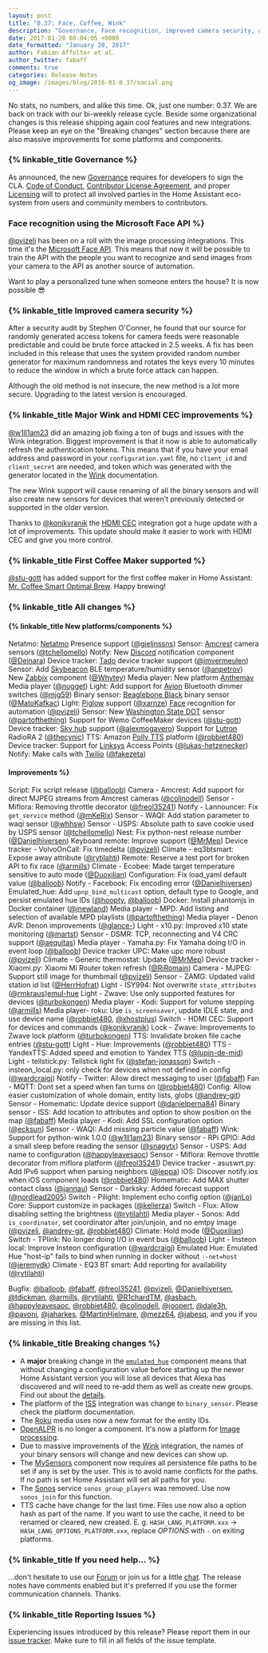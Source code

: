 ```yaml
---
layout: post
title: "0.37: Face, Coffee, Wink"
description: "Governance, Face recognition, improved camera security, and a coffee maker"
date: 2017-01-28 08:04:05 +0000
date_formatted: "January 28, 2017"
author: Fabian Affolter et al.
author_twitter: fabaff
comments: true
categories: Release-Notes
og_image: /images/blog/2016-01-0.37/social.png
---
```



No stats, no numbers, and alike this time. Ok, just one number: 0.37. We are back on track with our bi-weekly release cycle. Beside some organizational changes is this release shipping again cool features and new integrations. Please keep an eye on the "Breaking changes" section because there are also massive improvements for some platforms and components.

### {% linkable_title Governance %}
As announced, the new [Governance][gov] requires for developers to sign the CLA. [Code of Conduct][coc], [Contributor License Agreement][cla], and proper [Licensing][license] will to protect all involved parties in the Home Assistant eco-system from users and community members to contributors. 
 
### Face recognition using the Microsoft Face API %}
[@pvizeli] has been on a roll with the image processing integrations. This time it's the [Microsoft Face API][face]. This means that now it will be possible to train the API with the people you want to recognize and send images from your camera to the API as another source of automation.

Want to play a personalized tune when someone enters the house? It is now possible 😎

### {% linkable_title Improved camera security %}

After a security audit by Stephen O'Conner, he found that our source for randomly generated access tokens for camera feeds were reasonable predictable and could be brute force attacked in 2.5 weeks. A fix has been included in this release that uses the system provided random number generator for maximum randomness and rotates the keys every 10 minutes to reduce the window in which a brute force attack can happen.

Although the old method is not insecure, the new method is a lot more secure. Upgrading to the latest version is encouraged.

### {% linkable_title Major Wink and HDMI CEC improvements %}
[@w1ll1am23] did an amazing job fixing a ton of bugs and issues with the Wink integration. Biggest improvement is that it now is able to automatically refresh the authentication tokens. This means that if you have your email address and password in your `configuration.yaml` file, no `client_id` and `client_secret` are needed, and token which was generated with the generator located in the [Wink][wink] documentation.

The new Wink support will cause renaming of all the binary sensors and will also create new sensors for devices that weren't previously detected or supported in the older version. 

Thanks to [@konikvranik] the [HDMI CEC][cec] integration got a huge update with a lot of improvements. This update should make it easier to work with HDMI CEC and give you more control.

### {% linkable_title First Coffee Maker supported %}
[@stu-gott] has added support for the first coffee maker in Home Assistant: [Mr. Coffee Smart Optimal Brew][coffee]. Happy brewing!

### {% linkable_title All changes %}
#### {% linkable_title New platforms/components %}

Netatmo: [Netatmo][netatmo] Presence support ([@gieljnssns])
Sensor: [Amcrest][amcrest] camera sensors ([@tchellomello])
Notify: New [Discord][discord] notification component ([@Deinara])
Device tracker: [Tado][tado] device tracker support ([@jmvermeulen])
Sensor: Add [Skybeacon][skybeacon] BLE temperature/humidity sensor ([@anpetrov])
New [Zabbix][zabbix] component ([@Whytey])
Media  player: New platform [Anthemav][anthem] Media player ([@nugget])
Light: Add support for [Avion][avion] Bluetooth dimmer switches ([@mjg59])
Binary sensor: [Beaglebone Black][bb-bin] binary sensor ([@MatoKafkac])
Light: [Piglow][piglow] support ([@xarnze])
[Face][face] recognition for automation ([@pvizeli])
Sensor: New [Washington State DOT][wsdot] sensor ([@partofthething])
Support for Wemo CoffeeMaker devices ([@stu-gott])
Device tracker: [Sky hub][sky] support ([@alexmogavero])
Support for [Lutron][lutron] RadioRA 2 ([@thecynic])
TTS: Amazon [Polly TTS][polly] platform ([@robbiet480])
Device tracker: Support for [Linksys][linksys] Access Points ([@lukas-hetzenecker])
Notify: Make calls with [Twilio][twilio] ([@fakezeta])

#### Improvements %}

Script: Fix script release ([@balloob])
Camera - Amcrest: Add support for direct MJPEG streams from Amcrest cameras ([@colinodell])
Sensor - Miflora: Removing throttle decorator ([@freol35241])
Notify - Lannouncer: Fix `get_service` method ([@mKeRix])
Sensor - WAQI: Add station parameter to waqi sensor ([@whhsw])
Sensor - USPS: Absolute path to save cookie used by USPS sensor ([@tchellomello])
Nest: Fix python-nest release number ([@Danielhiversen])
Keyboard remote: Improve support ([@MrMep])
Device tracker - VolvoOnCall: Fix timedelta ([@pvizeli])
Climate - eq3btsmart: Expose away attribute ([@rytilahti])
Remote: Reserve a test port for broken API to fix race ([@armills])
Climate - Ecobee: Made target temperature sensitive to auto mode ([@Duoxilian])
Configuration: Fix load_yaml default value ([@balloob])
Notify - Facebook: Fix encoding error ([@Danielhiversen])
Emulated_hue: Add `upnp_bind_multicast` option, default type to Google, and persist emulated hue IDs ([@hoopty], [@balloob])
Docker: Install phantomjs in Docker container ([@jnewland])
Media player - MPD: Add listing and selection of available MPD playlists ([@partofthething])
Media player - Denon AVR: Denon improvements ([@glance-])
Light - x10.py: Improved x10 state monitoring ([@martst])
Sensor - DSMR: TCP, reconnecting and V4 CRC support ([@aequitas])
Media player - Yamaha.py: Fix Yamaha doing I/O in event loop ([@balloob])
Device tracker UPC: Make upc more robust ([@pvizeli])
Climate - Generic thermostat: Update ([@MrMep])
Device tracker - Xiaomi.py: Xiaomi Mi Router token refresh ([@RiRomain])
Camera - MJPEG: Support still image for thumbmail ([@pvizeli])
Sensor - ZAMG: Updated valid station id list ([@HerrHofrat])
Light - ISY994: Not overwrite `state_attributes` ([@rmkraus])[emul-hue]
Light - Zwave: Use only supported features for devices ([@turbokongen])
Media player - Kodi: Support for volume stepping ([@armills])
Media player- roku: Use `is_screensaver`, update IDLE state, and use device name ([@robbiet480], [@xhostplus])
Switch - HDMI CEC: Support for devices and commands ([@konikvranik])
Lock - Zwave: Improvements to Zwave lock platform ([@turbokongen])
TTS: Invalidate broken file cache entries ([@stu-gott])
Light - Hue: Improvements ([@robbiet480])
TTS - YandexTTS: Added speed and emotion to Yandex TTS ([@lupin-de-mid])
Light - tellstick.py: Tellstick light fix ([@stefan-jonasson])
Switch - insteon_local.py: only check for devices when not defined in config ([@wardcraigj])
Notify - Twitter: Allow direct messaging to user ([@fabaff])
Fan - MQTT: Dont set a speed when fan turns on ([@robbiet480])
Config: Allow easier customization of whole domain, entity lists, globs ([@andrey-git])
Sensor - Homematic: Update device support ([@danielperna84])
Binary sensor - ISS: Add location to attributes and option to show position on the map ([@fabaff])
Media player - Kodi: Add SSL configuration option ([@ecksun])
Sensor - WAQI: Add missing particle value ([@fabaff])
Wink: Support for python-wink 1.0.0 ([@w1ll1am23])
Binary sensor - RPi GPIO: Add a small sleep before reading the sensor ([@snagytx])
Sensor - USPS: Add name to configuration ([@happyleavesaoc])
Sensor - Miflora: Remove throttle decorator from miflora platform ([@freol35241])
Device tracker - asuswrt.py: Add IPv6 support when parsing neighbors ([@leppa])
iOS: Discover notify.ios when iOS component loads ([@robbiet480])
Homematic: Add MAX shutter contact class ([@jannau])
Sensor - Darksky: Added forecast support ([@nordlead2005])
Switch - Pilight: Implement echo config option ([@janLo])
Core: Support customize in packages ([@kellerza])
Switch - Flux: Allow disabling setting the brightness ([@rytilahti])
Media player - Sonos: Add `is_coordinator`, set coordinator after join/unjoin, and no emtpy image ([@pvizeli], [@andrey-git], [@robbiet480])
Climate: Hold mode ([@Duoxilian])
Switch - TPlink: No longer doing I/O in event bus ([@balloob])
Light - Insteon local: Improve Insteon configuration ([@wardcraigj])
Emulated Hue: Emulated Hue "host-ip" fails to bind when running in docker without `--net=host` ([@jeremydk])
Climate - EQ3 BT smart: Add reporting for availability ([@rytilahti])

Bugfix: [@balloob], [@fabaff], [@freol35241], [@pvizeli], [@Danielhiversen], [@tdickman], [@armills], [@rytilahti], [@R1chardTM], [@asbach], [@happyleavesaoc], [@robbiet480], [@colinodell], [@joopert], [@dale3h], [@pavoni], [@jaharkes], [@MartinHjelmare], [@mezz64], [@jabesq], and you if you are missing in this list.

### {% linkable_title Breaking changes %}
- A **major** breaking change in the [`emulated_hue`][emul-hue] component means that without changing a configuration value before starting up the newer Home Assistant version you will lose all devices that Alexa has discovered and will need to re-add them as well as create new groups. Find out about the [details](emul_hue).
- The platform of the [ISS][iss] integration was change to `binary_sensor`. Please check the platform documentation.
- The [Roku][roku] media uses now a new format for the entity IDs.
- [OpenALPR][openalpr] is no longer a component. It's now a platform for [Image processing][image].
- Due to massive improvements of the [Wink][wink] integration, the names of your binary sensors will change and new devices can show up.
- The [MySensors][mysensors] component now requires all persistence file paths to be set if any is set by the user. This is to avoid name conflicts for the paths. If no path is set Home Assistant will set all paths for you.
- The [Sonos][sonos] service `sonos_group_players` was removed. Use now `sonos_join` for this function.
- TTS cache have change for the last time. Files use now also a option hash as part of the name. If you want to use the cache, it need to be renamed or cleared, new created. E. g. `HASH_LANG_PLATFORM.xxx` -> `HASH_LANG_OPTIONS_PLATFORM.xxx`, replace *OPTIONS* with `-` on exiting platforms.

### {% linkable_title If you need help... %}
...don't hesitate to use our [Forum](https://community.home-assistant.io/) or join us for a little [chat](https://gitter.im/home-assistant/home-assistant). The release notes have comments enabled but it's preferred if you use the former communication channels. Thanks.

### {% linkable_title Reporting Issues %}
Experiencing issues introduced by this release? Please report them in our [issue tracker](https://github.com/home-assistant/home-assistant/issues). Make sure to fill in all fields of the issue template.

[@MrMep]: https://github.com/MrMep
[@joopert]: https://github.com/joopert
[@armills]: https://github.com/armills
[@janLo]: https://github.com/janLo
[@happyleavesaoc]: https://github.com/happyleavesaoc
[@danielperna84]: https://github.com/danielperna84
[@lukas-hetzenecker]: https://github.com/lukas-hetzenecker
[@robbiet480]: https://github.com/robbiet480
[@mjg59]: https://github.com/mjg59
[@turbokongen]: https://github.com/turbokongen
[@whhsw]: https://github.com/whhsw
[@jabesq]: https://github.com/jabesq
[@asbach]: https://github.com/asbach
[@stefan-jonasson]: https://github.com/stefan-jonasson
[@fabaff]: https://github.com/fabaff
[@RiRomain]: https://github.com/RiRomain
[@freol35241]: https://github.com/freol35241
[@jmvermeulen]: https://github.com/jmvermeulen
[@thecynic]: https://github.com/thecynic
[@aequitas]: https://github.com/aequitas
[@balloob]: https://github.com/balloob
[@konikvranik]: https://github.com/konikvranik
[@jeremydk]: https://github.com/jeremydk
[@alexmogavero]: https://github.com/alexmogavero
[@Duoxilian]: https://github.com/Duoxilian
[@nugget]: https://github.com/nugget
[@mezz64]: https://github.com/mezz64
[@pavoni]: https://github.com/pavoni
[@MartinHjelmare]: https://github.com/MartinHjelmare
[@R1chardTM]: https://github.com/R1chardTM
[@andrey-git]: https://github.com/andrey-git
[@kellerza]: https://github.com/kellerza
[@dale3h]: https://github.com/dale3h
[@Deinara]: https://github.com/Deinara
[@jaharkes]: https://github.com/jaharkes
[@tchellomello]: https://github.com/tchellomello
[@jannau]: https://github.com/jannau
[@glance-]: https://github.com/glance-
[@w1ll1am23]: https://github.com/w1ll1am23
[@ecksun]: https://github.com/ecksun
[@nordlead2005]: https://github.com/nordlead2005
[@rytilahti]: https://github.com/rytilahti
[@rmkraus]: https://github.com/rmkraus
[@pvizeli]: https://github.com/pvizeli
[@anpetrov]: https://github.com/anpetrov
[@partofthething]: https://github.com/partofthething
[@wardcraigj]: https://github.com/wardcraigj
[@Danielhiversen]: https://github.com/Danielhiversen
[@colinodell]: https://github.com/colinodell
[@hoopty]: https://github.com/hoopty
[@martst]: https://github.com/martst
[@Whytey]: https://github.com/Whytey
[@MatoKafkac]: https://github.com/MatoKafkac
[@stu-gott]: https://github.com/stu-gott
[@jnewland]: https://github.com/jnewland
[@tdickman]: https://github.com/tdickman
[@xarnze]: https://github.com/xarnze
[@snagytx]: https://github.com/snagytx
[@gieljnssns]: https://github.com/gieljnssns
[@leppa]: https://github.com/leppa
[@lupin-de-mid]: https://github.com/lupin-de-mid
[@HerrHofrat]: https://github.com/HerrHofrat
[@xhostplus]: https://github.com/xhostplus
[@mKeRix]: https://github.com/mKeRix
[@fakezeta]: https://github.com/fakezeta

[amcrest]: https://home-assistant.io/components/binary_sensor.arest/
[discord]: https://home-assistant.io/components/notify.discord/
[tado]: https://home-assistant.io/components/device_tracker.tado/
[sky]: https://home-assistant.io/components/device_tracker.sky_hub/
[zabbix]: https://home-assistant.io/components/zabbix/
[avion]: https://home-assistant.io/components/light.avion/
[anthem]: https://home-assistant.io/components/media_player.anthemav/
[bb-bin]: https://home-assistant.io/components/binary_sensor.bbb_gpio/
[piglow]: https://home-assistant.io/components/light.piglow/
[wsdot]:  https://home-assistant.io/components/sensor.wsdot/
[skybeacon]: https://home-assistant.io/components/sensor.skybeacon/
[lutron]: https://home-assistant.io/components/lutron/
[polly]: https://home-assistant.io/components/tts.amazon_polly/
[linksys]: https://home-assistant.io/components/device_tracker.linksys_ap/
[emul-hue]: https://home-assistant.io/components/emulated_hue/
[netatmo]: https://home-assistant.io/components/netatmo/
[face]: https://home-assistant.io/components/microsoft_face/
[iss]: https://home-assistant.io/components/binary_sensor.iss/
[roku]: https://home-assistant.io/components/media_player.roku/
[openalpr]: https://home-assistant.io/components/#image-processing
[image]: https://home-assistant.io/components/image_processing/
[emul_hue]: https://github.com/home-assistant/home-assistant/pull/5549
[coc]: https://home-assistant.io/developers/code_of_conduct/
[cla]: https://home-assistant.io/developers/cla/
[gov]: https://home-assistant.io/blog/2017/01/21/home-assistant-governance/
[license]: https://home-assistant.io/developers/license/
[wink]: https://home-assistant.io/components/wink/
[coffee]: https://home-assistant.io/components/switch.wemo/
[cec]: https://home-assistant.io/components/hdmi_cec/
[mysensors]: https://home-assistant.io/components/mysensors/
[sonos]: https://home-assistant.io/components/media_player.sonos/
[twilio]: https://home-assistant.io/components/notify.twilio_call/
